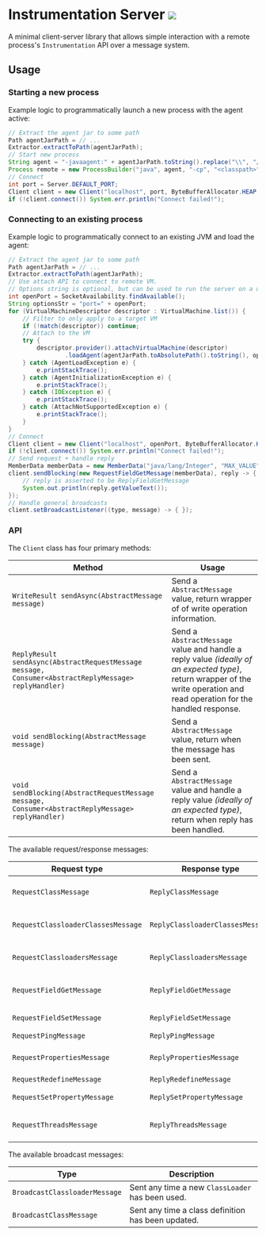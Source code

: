 # Instrumentation Server [![](https://jitpack.io/v/Col-E/InstrumentationServer.svg)](https://jitpack.io/#Col-E/InstrumentationServer)

A minimal client-server library that allows simple interaction with a remote process's `Instrumentation` API over a message system.

## Usage

### Starting a new process

Example logic to programmatically launch a new process with the agent active:
```java
// Extract the agent jar to some path
Path agentJarPath = // ...
Extractor.extractToPath(agentJarPath);
// Start new process
String agent = "-javaagent:" + agentJarPath.toString().replace("\\", "/");
Process remote = new ProcessBuilder("java", agent, "-cp", "<classpath>", "<main-class>").start();
// Connect
int port = Server.DEFAULT_PORT;
Client client = new Client("localhost", port, ByteBufferAllocator.HEAP, MessageFactory.create());
if (!client.connect()) System.err.println("Connect failed!");
```

### Connecting to an existing process

Example logic to programmatically connect to an existing JVM and load the agent:
```java
// Extract the agent jar to some path
Path agentJarPath = // ...
Extractor.extractToPath(agentJarPath);
// Use attach API to connect to remote VM.
// Options string is optional, but can be used to run the server on a unique port.
int openPort = SocketAvailability.findAvailable();
String optionsStr = "port=" + openPort;
for (VirtualMachineDescriptor descriptor : VirtualMachine.list()) {
	// Filter to only apply to a target VM
	if (!match(descriptor)) continue;
	// Attach to the VM
	try {
		descriptor.provider().attachVirtualMachine(descriptor)
				.loadAgent(agentJarPath.toAbsolutePath().toString(), optionsStr);
	} catch (AgentLoadException e) {
		e.printStackTrace();
	} catch (AgentInitializationException e) {
		e.printStackTrace();
	} catch (IOException e) {
		e.printStackTrace();
	} catch (AttachNotSupportedException e) {
		e.printStackTrace();
	}
}
// Connect
Client client = new Client("localhost", openPort, ByteBufferAllocator.HEAP);
if (!client.connect()) System.err.println("Connect failed!");
// Send request + handle reply
MemberData memberData = new MemberData("java/lang/Integer", "MAX_VALUE", "I");
client.sendBlocking(new RequestFieldGetMessage(memberData), reply -> {
	// reply is asserted to be ReplyFieldGetMessage
	System.out.println(reply.getValueText());
});
// Handle general broadcasts
client.setBroadcastListener((type, message) -> { });
```

### API

The `Client` class has four primary methods:

| Method                                                                                               | Usage |
|------------------------------------------------------------------------------------------------------|-------|
| `WriteResult sendAsync(AbstractMessage message)`                                                     | Send a `AbstractMessage` value, return wrapper of of write operation information. |
| `ReplyResult sendAsync(AbstractRequestMessage message, Consumer<AbstractReplyMessage> replyHandler)` | Send a `AbstractMessage` value and handle a reply value _(ideally of an expected type)_, return wrapper of the write operation and read operation for the handled response. |
| `void sendBlocking(AbstractMessage message)`                                                         | Send a `AbstractMessage` value, return when the message has been sent. |
| `void sendBlocking(AbstractRequestMessage message, Consumer<AbstractReplyMessage> replyHandler)`     | Send a `AbstractMessage` value and handle a reply value _(ideally of an expected type)_, return when reply has been handled. |

The available request/response messages:

| Request type                       | Response type                    | Description |
|------------------------------------|----------------------------------|-------------|
| `RequestClassMessage`              | `ReplyClassMessage`              | Get the `byte[]` of a class, wrapped as a `ClassData` type. |
| `RequestClassloaderClassesMessage` | `ReplyClassloaderClassesMessage` | Get the names of classes belonging to a given `ClassLoader`. |
| `RequestClassloadersMessage`       | `ReplyClassloadersMessage`       | Get the `int loaderId` values of all `ClassLoader` values. |
| `RequestFieldGetMessage`           | `ReplyFieldGetMessage`           | Get the `String` representation of a `static` field's value. |
| `RequestFieldSetMessage`           | `ReplyFieldSetMessage`           | Set the value of a `static` field's value. |
| `RequestPingMessage`               | `ReplyPingMessage`               | Ping pong. |
| `RequestPropertiesMessage`         | `ReplyPropertiesMessage`         | Get the `System.getProperties()` values. |
| `RequestRedefineMessage`           | `ReplyRedefineMessage`           | Redefine a class. |
| `RequestSetPropertyMessage`        | `ReplySetPropertyMessage`        | Set a value within the `System.getProperties()`. |
| `RequestThreadsMessage`            | `ReplyThreadsMessage`            | Get thread information about all running threads. |

The available broadcast messages:

| Type                          | Description |
|-------------------------------|-------------|
| `BroadcastClassloaderMessage` | Sent any time a new `ClassLoader` has been used. |
| `BroadcastClassMessage`       | Sent any time a class definition has been updated. |